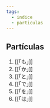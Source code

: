 ```yaml
---
tags:
  - indice
  - particulas
---
```

## Partículas

1. [[「も」]]
2. [[「か」]]
3. [[「と」]]
4. [[「で」]]
5. [[「を」]]
6. [[「は」]]
